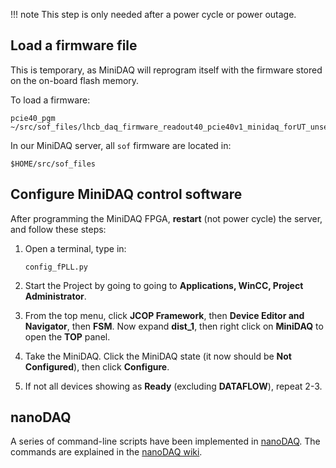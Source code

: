 !!! note
    This step is only needed after a power cycle or power outage.

## Load a firmware file
This is temporary, as MiniDAQ will reprogram itself with the firmware stored on the on-board flash memory.

To load a firmware:
```
pcie40_pgm ~/src/sof_files/lhcb_daq_firmware_readout40_pcie40v1_minidaq_forUT_unset_131119.sof
```

In our MiniDAQ server, all `sof` firmware are located in:
```
$HOME/src/sof_files
```


## Configure MiniDAQ control software

After programming the MiniDAQ FPGA, **restart** (not power cycle) the server, and follow these steps:

1. Open a terminal, type in:
    ```
    config_fPLL.py
    ```
2. Start the Project by going to going to **Applications, WinCC, Project Administrator**. 

2. From the top menu, click **JCOP Framework**, then **Device Editor and Navigator**, then **FSM**.
   Now expand **dist_1**, then right click on **MiniDAQ** to open the **TOP** panel.
3. Take the MiniDAQ. Click the MiniDAQ state (it now should be **Not Configured**), then click **Configure**.
4. If not all devices showing as **Ready** (excluding **DATAFLOW**), repeat 2-3.

## nanoDAQ

A series of command-line scripts have been implemented in [nanoDAQ](https://github.com/umd-lhcb/nanoDAQ).
The commands are explained in the [nanoDAQ wiki](https://github.com/umd-lhcb/nanoDAQ/blob/master/README.md).
